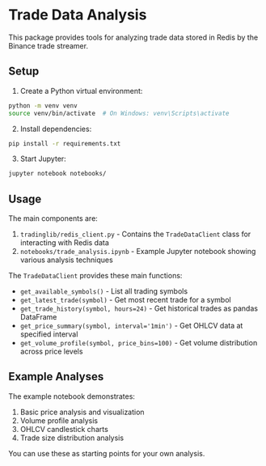 # Trade Data Analysis

This package provides tools for analyzing trade data stored in Redis by the Binance trade streamer.

## Setup

1. Create a Python virtual environment:
```bash
python -m venv venv
source venv/bin/activate  # On Windows: venv\Scripts\activate
```

2. Install dependencies:
```bash
pip install -r requirements.txt
```

3. Start Jupyter:
```bash
jupyter notebook notebooks/
```

## Usage

The main components are:

1. `tradinglib/redis_client.py` - Contains the `TradeDataClient` class for interacting with Redis data
2. `notebooks/trade_analysis.ipynb` - Example Jupyter notebook showing various analysis techniques

The `TradeDataClient` provides these main functions:

- `get_available_symbols()` - List all trading symbols
- `get_latest_trade(symbol)` - Get most recent trade for a symbol
- `get_trade_history(symbol, hours=24)` - Get historical trades as pandas DataFrame
- `get_price_summary(symbol, interval='1min')` - Get OHLCV data at specified interval
- `get_volume_profile(symbol, price_bins=100)` - Get volume distribution across price levels

## Example Analyses

The example notebook demonstrates:

1. Basic price analysis and visualization
2. Volume profile analysis
3. OHLCV candlestick charts
4. Trade size distribution analysis

You can use these as starting points for your own analysis. 